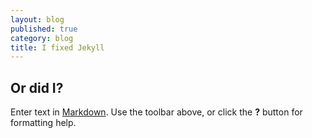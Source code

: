 ```yaml
---
layout: blog
published: true
category: blog
title: I fixed Jekyll
---
```


## Or did I?

Enter text in [Markdown](http://daringfireball.net/projects/markdown/). Use the toolbar above, or click the **?** button for formatting help.
